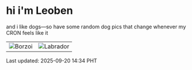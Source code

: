 # hi i'm Leoben

and i like dogs—so have some random dog pics that change whenever my CRON feels like it

|  |  |
|--------|----------|
| ![Borzoi](https://random-dog-vercel.vercel.app/api/random-borzoi?v=1758350043) | ![Labrador](https://random-dog-vercel.vercel.app/api/random-labrador?v=1758350043) |

Last updated: 2025-09-20 14:34 PHT
